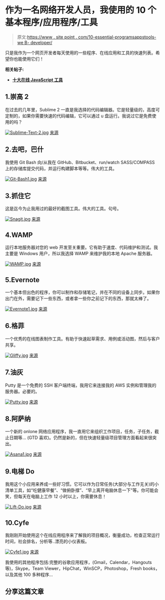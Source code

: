 # 作为一名网络开发人员，我使用的 10 个基本程序/应用程序/工具

> 原文:[https://www . site point . com/10-essential-programsappstools-we B- developer/](https://www.sitepoint.com/10-essential-programsappstools-web-developer/)

只是我作为一个网页开发者每天使用的一些程序、在线应用和工具的快速列表。希望你也能使用它们！

**相关帖子:**

*   [**十大在线 JavaScript 工具**](http://www.jquery4u.com/tools/top-10-online-javascript-tools/)

## 1.崇高 2

在过去的几年里，Sublime 2 一直是我选择的代码编辑器。它是轻量级的，高度可定制的，如果你需要快速的代码编辑，它可以通过 u 盘运行。我说过它是免费使用的吗？

[![Sublime-Text-2.jpg](../Images/f64832c418e62fb3668b328a284c84a8.png)](http://www.sublimetext.com/2) 
[来源](http://www.sublimetext.com/2)

## 2.去吧，巴什

我使用 Git Bash 向/从我在 GitHub、Bitbucket、run/watch SASS/COMPASS 上的存储库提交代码，并运行构建脚本等等。伟大的工具。

[![Git-Bash1.jpg](../Images/194627163347e8e06d96498499dcf644.png)](http://msysgit.github.io/) 
[来源](http://msysgit.github.io/)

## 3.抓住它

这是迄今为止我用过的最好的截图工具。伟大的工具。句号。

[![Snagit.jpg](../Images/70e10c9462df9005c6e67803f9975e9d.png)](http://www.techsmith.com/snagit.html) 
[来源](http://www.techsmith.com/snagit.html)

## 4.WAMP

运行本地服务器对您的 web 开发至关重要。它有助于速度、代码维护和测试。我主要是 Windows 用户，所以我选择 WAMP 来维护我的本地 Apache 服务器。

[![WAMP.jpg](../Images/90772ce7767836173556549bbc417a1c.png)](http://www.wampserver.com/en/) 
[来源](http://www.wampserver.com/en/)

## 5.Evernote

一个基本但出色的程序，你可以制作和存储笔记，并在不同的设备上同步。如果你出门在外，需要记下一些东西，或者拿一些你之前记下的东西，那就太棒了。

[![Evernote1.jpg](../Images/93c55920325fe82dfc214170366c7c50.png)](https://evernote.com/) 
[来源](https://evernote.com/)

## 6.格菲

一个优秀的在线图表制作工具。有助于快速起草需求、用例或活动图，然后与客户共享。

[![Gliffy.jpg](../Images/5dbfcbb1dbc80533589ff091cab03a4f.png)](http://www.gliffy.com/index-c.php) 
[来源](http://www.gliffy.com/index-c.php)

## 7.油灰

Putty 是一个免费的 SSH 客户端终端，我用它来连接我的 AWS 实例和管理我的服务器。必要的。

[![Putty.jpg](../Images/c8637a5b3adc892678a9a6a2dd221f86.png)](http://www.chiark.greenend.org.uk/~sgtatham/putty/download.html) 
[来源](http://www.chiark.greenend.org.uk/~sgtatham/putty/download.html)

## 8.阿萨纳

一个新的 onlone 网络应用程序，我一直用它来组织工作项目，任务，子任务，截止日期等… (GTD 喜欢)。仍然是新的，但在快速轻量级项目管理方面看起来很突出。

[![Asana1.jpg](../Images/09def4218a1829010be231a9d5ffce7d.png)](http://asana.com/) 
[来源](http://asana.com/)

## 9.电梯 Do

我用这个小应用来养成一些好习惯。它可以作为日常任务(大部分与工作无关)的小清单工具，如“吃健康早餐”、“做俯卧撑”、“早上离开电脑休息一下”等。你可能会笑，但每天在电脑上工作 12 小时以上，你需要休息！

[![Lift-Do.jpg](../Images/327adf45d293d98b5dbaaaeceaefba4d.png)](https://lift.do/) 
[来源](https://lift.do/)

## 10.Cyfe

我刚刚开始使用这个在线应用程序来了解我的项目概况，衡量成功，检查正常运行时间，社会排名，分析等..漂亮的小仪表板。

[![Cyfe1.jpg](../Images/f043f49e6fd129e114a68dec8205e559.png)](https://app.cyfe.com/) 
[来源](https://app.cyfe.com/)

我使用的其他程序包括:完整的谷歌应用程序，(Gmail，Calendar，Hangouts 等)，Skype，Team Viewer，HipChat，WinSCP，Photoshop，Fresh books，以及其他 100 多种程序…

## 分享这篇文章